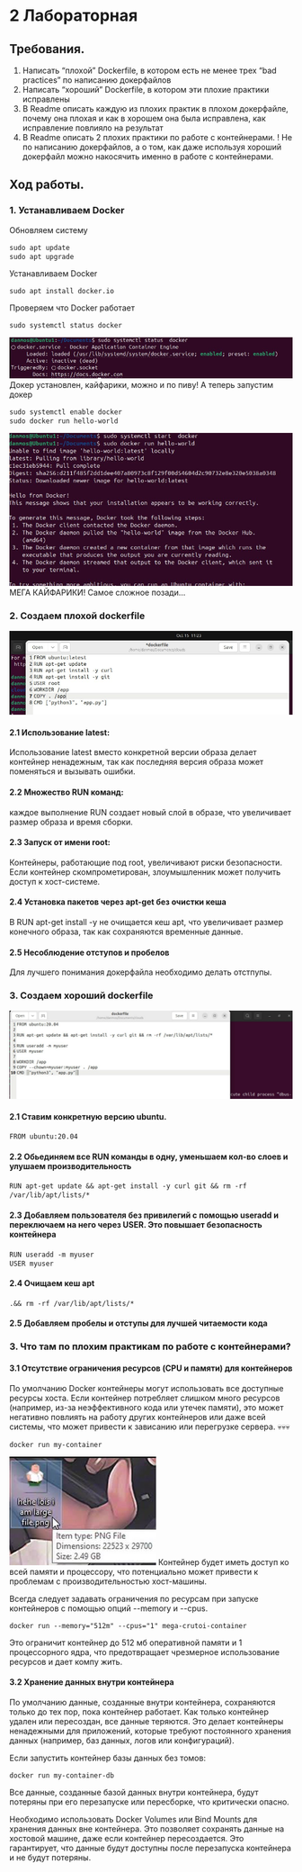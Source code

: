 # 2 Лабораторная
## Требования. 
1. Написать “плохой” Dockerfile, в котором есть не менее трех “bad practices” по написанию докерфайлов
2. Написать “хороший” Dockerfile, в котором эти плохие практики исправлены
3. В Readme описать каждую из плохих практик в плохом докерфайле, почему она плохая и как в хорошем она была исправлена, как исправление повлияло на результат
4. В Readme описать 2 плохих практики по работе с контейнерами. ! Не по написанию докерфайлов, а о том, как даже используя хороший докерфайл можно накосячить именно в работе с контейнерами.
## Ход работы.
### 1. Устанавливаем Docker
Обновляем систему
```
sudo apt update
sudo apt upgrade  
```
Устанавливаем Docker
```
sudo apt install docker.io
```
Проверяем что Docker работает
```
sudo systemctl status docker
```
![](assets/image.png)
Докер установлен, кайфарики, можно и по пиву!
А теперь запустим докер
```
sudo systemctl enable docker
sudo docker run hello-world
```
![](assets/image2.png)
МЕГА КАЙФАРИКИ! Самое сложное позади...

### 2. Создаем плохой dockerfile
![](assets/image3.jpg)
#### 2.1 Использование latest:
Использование latest вместо конкретной версии образа делает контейнер ненадежным, так как последняя версия образа может поменяться и вызывать ошибки.
#### 2.2 Множество RUN команд:
каждое выполнение RUN создает новый слой в образе, что увеличивает размер образа и время сборки.
#### 2.3 Запуск от имени root:
Контейнеры, работающие под root, увеличивают риски безопасности. Если контейнер скомпрометирован, злоумышленник может получить доступ к хост-системе.
#### 2.4 Установка пакетов через apt-get без очистки кеша
В RUN apt-get install -y не очищается кеш apt, что увеличивает размер конечного образа, так как сохраняются временные данные.
#### 2.5 Несоблюдение отступов и пробелов
Для лучшего понимания докерфайла необходимо делать отстпупы.

### 3. Создаем хороший dockerfile
![](assets/image4.jpg)
#### 2.1 Ставим конкретную версию ubuntu. 
```
FROM ubuntu:20.04
```
#### 2.2 Обьединяем все RUN команды в одну, уменьшаем кол-во слоев и улушаем производительность
```
RUN apt-get update && apt-get install -y curl git && rm -rf /var/lib/apt/lists/*
```
#### 2.3 Добавляем пользователя без привилегий с помощью useradd и переключаем на него через USER. Это повышает безопасность контейнера
```
RUN useradd -m myuser
USER myuser
```
#### 2.4 Очищаем кеш apt
```
.&& rm -rf /var/lib/apt/lists/*
```
#### 2.5 Добавляем пробелы и отступы для лучшей читаемости кода

### 3. Что там по плохим практикам по работе с контейнерами?
#### 3.1 Отсутствие ограничения ресурсов (CPU и памяти) для контейнеров
По умолчанию Docker контейнеры могут использовать все доступные ресурсы хоста. Если контейнер потребляет слишком много ресурсов (например, из-за неэффективного кода или утечек памяти), это может негативно повлиять на работу других контейнеров или даже всей системы, что может привести к зависанию или перегрузке сервера. 💀💀💀
```
docker run my-container
```
![](assets/meme1.png)
Контейнер будет иметь доступ ко всей памяти и процессору, что потенциально может привести к проблемам с производительностью хост-машины.

Всегда следует задавать ограничения по ресурсам при запуске контейнеров с помощью опций --memory и --cpus.
```
docker run --memory="512m" --cpus="1" mega-crutoi-container
```
Это ограничит контейнер до 512 мб оперативной памяти и 1 процессорного ядра, что предотвращает чрезмерное использование ресурсов и дает компу жить.

#### 3.2 Хранение данных внутри контейнера
По умолчанию данные, созданные внутри контейнера, сохраняются только до тех пор, пока контейнер работает. Как только контейнер удален или пересоздан, все данные теряются. Это делает контейнеры ненадежными для приложений, которые требуют постоянного хранения данных (например, баз данных, логов или конфигураций).

Если запустить контейнер базы данных без томов:
```
docker run my-container-db
```
Все данные, созданные базой данных внутри контейнера, будут потеряны при его перезапуске или пересборке, что критически опасно.

Необходимо использовать Docker Volumes или Bind Mounts для хранения данных вне контейнера. Это позволяет сохранять данные на хостовой машине, даже если контейнер пересоздается. Это гарантирует, что данные будут доступны после перезапуска контейнера и не будут потеряны.